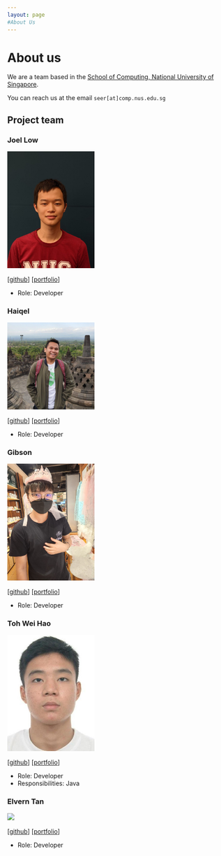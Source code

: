 ```yaml
---
layout: page
#About Us
---
```


# About us
We are a team based in the [School of Computing, National University of Singapore](http://www.comp.nus.edu.sg).

You can reach us at the email `seer[at]comp.nus.edu.sg`

## Project team

### Joel Low

<img src="images/joellow88.png" width="200px">

[[github](https://github.com/joellow88)]
[[portfolio](team/joellow88.md)]

* Role: Developer

### Haiqel

<img src="images/acerizm.png" width="200px">

[[github](http://github.com/acerizm)]
[[portfolio](team/acerizm.md)]

* Role: Developer

### Gibson

<img src="images/gibson0918.png" width="200px">

[[github](http://github.com/Gibson0918)] [[portfolio](team/gibson0918.md)]

* Role: Developer

### Toh Wei Hao

<img src="images/statspadders.png" width="200px">

[[github](http://github.com/Statspadders)]
[[portfolio](team/statspadders.md)]

* Role: Developer
* Responsibilities: Java

### Elvern Tan

<img src="images/elvern18.jpg" width="200px">

[[github](http://github.com/elvern18)]
[[portfolio](team/elvern18.md)]

* Role: Developer

